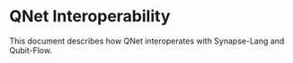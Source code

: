 # QNet Interoperability

This document describes how QNet interoperates with Synapse-Lang and Qubit-Flow.
